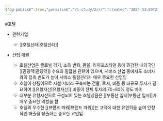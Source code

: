```yaml
---
{"dg-publish":true,"permalink":"/1-study/2///","created":"2024-11-20T21:02:29.831+09:00","updated":"2025-06-26T17:17:02.580+09:00"}
---
```


#호텔


- 관련기업
	- [[호텔신라\|호텔신라]]

- 산업 개괄
	- 호텔산업은 글로벌 경기, 소득 변화, 환율, 라이프스타일 등에 민감한 내외국인 [[관광객\|관광객]] 수요와 밀접한 관련이 있으며, 서비스 산업 중에서도 소비자와의 접촉 빈도가 높아 서비스 품질관리가 매우 중요한 산업임
	- 호텔이 상품이므로 시설 서비스 구축에는 건물, 토지, 비품 등 대규모 투자가 필요하여 [[유형자산\|유형자산]] 비중이 전체 투자의 70~80% 정도 차지
	- 대부분 유형자산으로  구성되어 있는 호텔상품은 [[부동산 입지\|부동산 입지]]가 매우 중요한 역할을 함
	- 호텔의 우수한 [[브랜드 파워\|브랜드 파워]]는 고객에 대한 유인력을 높여 안정적인 매출을 창출하는 중요한 요인임